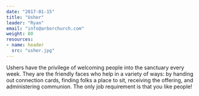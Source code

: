 ```yaml
---
date: "2017-01-15"
title: "Usher"
leader: "Ryan"
email: "info@arborchurch.com"
weight: 80
resources:
- name: header
  src: "usher.jpg"
---
```


Ushers have the privilege of welcoming people into the sanctuary every week. They are the friendly faces who help in a variety of ways: by handing out connection cards, finding folks a place to sit, receiving the offering, and administering communion. The only job requirement is that you like people!


